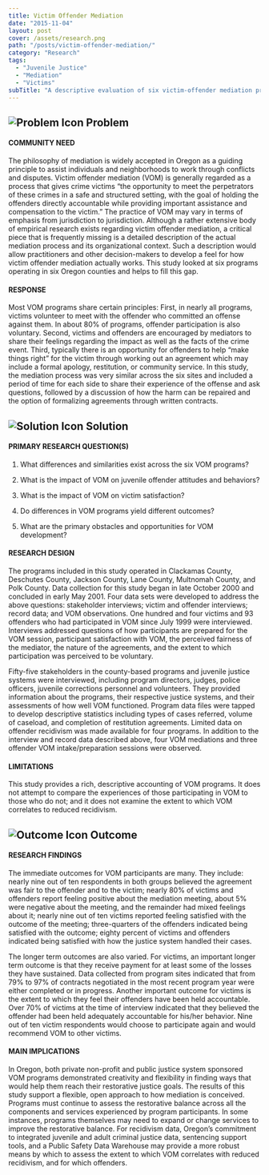 ```yaml
---
title: Victim Offender Mediation
date: "2015-11-04"
layout: post
cover: /assets/research.png
path: "/posts/victim-offender-mediation/"
category: "Research"
tags:
  - "Juvenile Justice"
  - "Mediation"
  - "Victims"
subTitle: "A descriptive evaluation of six victim-offender mediation programs revealed support for a flexible, open approach to mediation."
---
```

## ![Problem Icon](https://github.com/google/material-design-icons/raw/master/alert/1x_web/ic_error_outline_black_48dp.png "Problem") Problem

#### COMMUNITY NEED

The philosophy of mediation is widely accepted in Oregon as a guiding principle to assist individuals and neighborhoods to work through conflicts and disputes. Victim offender mediation (VOM) is generally regarded as a process that gives crime victims “the opportunity to meet the perpetrators of these crimes in a safe and structured setting, with the goal of holding the offenders directly accountable while providing important assistance and compensation to the victim.” The practice of VOM may vary in terms of emphasis from jurisdiction to jurisdiction. Although a rather extensive body of empirical research exists regarding victim offender mediation, a critical piece that is frequently missing is a detailed description of the actual mediation process and its organizational context. Such a description would allow practitioners and other decision-makers to develop a feel for how victim offender mediation actually works. This study looked at six programs operating in six Oregon counties and helps to fill this gap.

#### RESPONSE

Most VOM programs share certain principles: First, in nearly all programs, victims volunteer to meet with the offender who committed an offense against them. In about
80% of programs, offender participation is also voluntary. Second, victims and offenders are encouraged by mediators to share their feelings regarding the impact as well as the facts of the crime event. Third, typically there is an opportunity for offenders to help
“make things right” for the victim through working out an agreement which may include a formal apology, restitution, or community service. In this study, the mediation process
was very similar across the six sites and included a period of time for each side to share their experience of the offense and ask questions, followed by a discussion of how the harm can be repaired and the option of formalizing agreements through written contracts.

## ![Solution Icon](https://github.com/google/material-design-icons/raw/master/action/1x_web/ic_lightbulb_outline_black_48dp.png "Solution") Solution

#### PRIMARY RESEARCH QUESTION(S)

1. What differences and similarities exist across the six VOM programs?

2. What is the impact of VOM on juvenile offender attitudes and behaviors?

3. What is the impact of VOM on victim satisfaction?

4. Do differences in VOM programs yield different outcomes?

5. What are the primary obstacles and opportunities for VOM development?

#### RESEARCH DESIGN

The programs included in this study operated in Clackamas County, Deschutes County, Jackson County, Lane County, Multnomah County, and Polk County. Data collection for this study began in late October 2000 and concluded in early May 2001. Four data sets were developed to address the above questions: stakeholder interviews; victim and offender interviews; record data; and VOM observations. One hundred and four victims and 93 offenders who had participated in VOM since July 1999 were interviewed. Interviews addressed questions of how participants are prepared for the VOM session, participant satisfaction with VOM, the perceived fairness of the mediator, the nature of the agreements, and the extent to which participation was perceived to be voluntary.

Fifty-five stakeholders in the county-based programs and juvenile justice systems were interviewed, including program directors, judges, police officers, juvenile corrections personnel and volunteers. They provided information about the programs, their respective justice systems, and their assessments of how well VOM functioned. Program data files were tapped to develop descriptive statistics including types of cases referred, volume of caseload, and completion of restitution agreements. Limited data on offender recidivism was made available for four programs. In addition to the interview and record data described above, four VOM mediations and three offender VOM intake/preparation sessions were observed.

#### LIMITATIONS

This study provides a rich, descriptive accounting of VOM programs. It does not attempt to compare the experiences of those participating in VOM to those who do not; and it does not examine the extent to which VOM correlates to reduced recidivism.

## ![Outcome Icon](https://github.com/google/material-design-icons/raw/master/action/1x_web/ic_view_list_black_48dp.png "Outcome") Outcome

#### RESEARCH FINDINGS

The immediate outcomes for VOM participants are many. They include: nearly nine out of ten respondents in both groups believed the agreement was fair to the offender and to the victim; nearly 80% of victims and offenders report feeling positive about the mediation meeting, about 5% were negative about the meeting, and the remainder had mixed feelings about it; nearly nine out of ten victims reported feeling satisfied with the outcome of the meeting; three-quarters of the offenders indicated being satisfied with the outcome; eighty percent of victims and offenders indicated being satisfied with how the justice system handled their cases.

The longer term outcomes are also varied. For victims, an important longer term outcome is that they receive payment for at least some of the losses they have sustained. Data collected from program sites indicated that from 79% to 97% of contracts negotiated in the most recent program year were either completed or in progress. Another important outcome for victims is the extent to which they feel their offenders have been held accountable. Over 70% of victims at the time of interview indicated that they believed the offender had been held adequately accountable for his/her behavior. Nine out of ten victim respondents would choose to participate again and would recommend VOM to other victims.

#### MAIN IMPLICATIONS

In Oregon, both private non-profit and public justice system sponsored VOM programs demonstrated creativity and flexibility in finding ways that would help them reach their restorative justice goals. The results of this study support a flexible, open approach to how mediation is conceived. Programs must continue to assess the restorative balance across all the components and services experienced by program participants. In some instances, programs themselves may need to expand or change services to improve the restorative balance. For recidivism data, Oregon’s commitment to integrated juvenile and adult criminal justice data, sentencing support tools, and a Public Safety Data Warehouse may provide a more robust means by which to assess the extent to which VOM correlates with reduced recidivism, and for which offenders.
